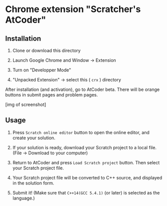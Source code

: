 # Chrome extension "Scratcher's AtCoder"


## Installation

1. Clone or download this directory

2. Launch Google Chrome and Window -> Extension

3. Turn on "Developper Mode"

4. "Unpacked Extension" -> select this ( `crx` ) directory

After installation (and activation), go to AtCoder beta.
There will be orange buttons in submit pages and problem pages.

[img of screenshot]

## Usage

1. Press `Scratch online editor` button to open the online editor, and create your solution.

2. If your solution is ready, download your Scratch project to a local file. (File -> Download to your computer)

3. Return to AtCoder and press `Load Scratch project` button. Then select your Scratch project file.

4. Your Scratch project file will be converted to C++ source, and displayed in the solution form.

5. Submit it! (Make sure that `C++14(GCC 5.4.1)` (or later) is selected as the language.)
